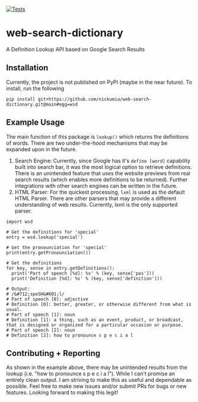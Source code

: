 [![Tests](https://github.com/nickumia/web-search-dictionary/actions/workflows/commit.yml/badge.svg)](https://github.com/nickumia/web-search-dictionary/actions/workflows/commit.yml)

# web-search-dictionary
A Definition Lookup API based on Google Search Results

## Installation

Currently, the project is not published on PyPI (maybe in the near future).  To install, run the following
```
pip install git+https://github.com/nickumia/web-search-dictionary.git@main#egg=wsd
```

## Example Usage

The main function of this package is `lookup()` which returns the definitions of words.  There are two
under-the-hood mechanisms that may be expanded upon in the future.
1. Search Engine: Currently, since Google has it's `define [word]` capability built into search bar, it
   was the most logical option to retrieve definitions.  There is an unintended feature that uses the website
   previews from real search results (which enables more definitions to be returned).  Further integrations
   with other search engines can be written in the future.
1. HTML Parser:  For the quickest processing, `lxml` is used as the default HTML Parser.  There are other parsers
   that may provide a different understanding of web results.  Currently, lxml is the only supported parser.

```
import wsd

# Get the definitions for 'special'
entry = wsd.lookup('special')

# Get the pronounciation for 'special'
print(entry.getPronounciation())

# Get the definitions
for key, sense in entry.getDefinitions():
  print('Part of speech [%d]: %s' % (key, sense['pos']))
  print('Definition [%d]: %s' % (key, sense['definition']))

# Output:
# /&#712;speSH&#601;l/
# Part of speech [0]: adjective
# Definition [0]: better, greater, or otherwise different from what is usual.
# Part of speech [1]: noun
# Definition [1]: a thing, such as an event, product, or broadcast, that is designed or organized for a particular occasion or purpose.
# Part of speech [2]: noun
# Definition [2]: how to pronounce s p e c i a l
```

## Contributing + Reporting

As shown in the example above, there may be unintended results from the lookup (i.e. "how to pronounce s p e c i a l").
While I can't promise an entirely clean output.  I am striving to make this as useful and dependable as possible.  Feel free
to make new issues and/or submit PRs for bugs or new features.  Looking forward to making this legit!
